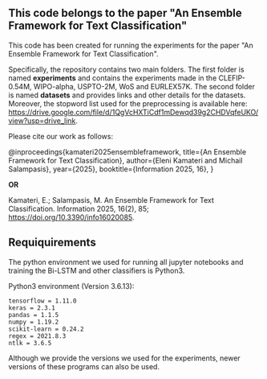 ## This code belongs to the paper "An Ensemble Framework for Text Classification"
This code has been created for running the experiments for the paper "An Ensemble Framework for Text Classification". 

Specifically, the repository contains two main folders. The first folder is named **experiments** and contains the experiments made in the CLEFIP-0.54M, WIPO-alpha, USPTO-2M, WoS and EURLEX57K. The second folder is named **datasets** and provides links and other details for the datasets. Moreover, the stopword list used for the preprocessing is available here: https://drive.google.com/file/d/1QgVcHXTiCdf1mDewqd39g2CHDVqfeUKO/view?usp=drive_link.

Please cite our work as follows:

@inproceedings{kamateri2025ensembleframework,
      title={An Ensemble Framework for Text Classification}, 
      author={Eleni Kamateri and Michail Salampasis},
      year={2025},
      booktitle={Information 2025, 16},
}

**OR**

Kamateri, E.; Salampasis, M. An Ensemble Framework for Text Classification. Information 2025, 16(2), 85; https://doi.org/10.3390/info16020085.

## Requiquirements
The python environment we used for running all jupyter notebooks and training the Bi-LSTM and other classifiers is Python3.

Python3 environment (Version 3.6.13):

    tensorflow = 1.11.0
    keras = 2.3.1
    pandas = 1.1.5
    numpy = 1.19.2
    scikit-learn = 0.24.2
    regex = 2021.8.3
    ntlk = 3.6.5
Although we provide the versions we used for the experiments, newer versions of these programs can also be used.
